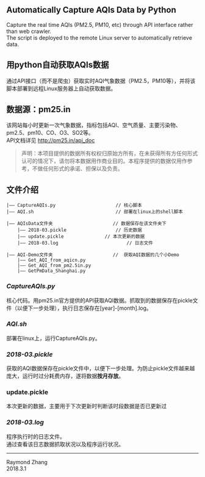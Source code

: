 ## Automatically Capture AQIs Data by Python
Capture the real time AQIs (PM2.5, PM10, etc) through API interface rather than web crawler.  
The script is deployed to the remote Linux server to automatically retrieve data.

## 用python自动获取AQIs数据
通过API接口（而不是爬虫）获取实时AQI气象数据（PM2.5，PM10等），并将该脚本部署到远程Linux服务器上自动获取数据。

## 数据源：pm25.in
该网站每小时更新一次气象数据，指标包括AQI、空气质量、主要污染物、pm2.5、pm10、CO、O3、SO2等。   
API文档详见 http://pm25.in/api_doc
> 声明：本项目提供的数据所有权权归原始方所有，在未获得所有方任何形式认可的情况下，请勿将本数据用作商业目的。本程序提供的数据仅用作参考，不做任何形式的承诺、担保以及负责。

## 文件介绍
``` 
|—— CaptureAQIs.py                      // 核心脚本
|—— AQI.sh                              // 部署在linux上的shell脚本

|—— AQIsData文件夹                      // 数据保存在该文件夹下
    |—— 2018-03.pickle                  // 历史数据
    |—— update.pickle               // 本次更新的数据
    |—— 2018-03.log                         // 日志文件
    
|—— AQI-Demo文件夹                      //  获取AQI数据的几个小Demo
    |—— Get_AQI_from_aqicn.py
    |—— Get_AQI_from_pm2.5in.py
    |—— GetPmData_Shanghai.py
```
### *CaptureAQIs.py* 
核心代码。用pm25.in官方提供的API获取AQI数据。抓取到的数据保存在pickle文件（以便下一步处理），执行日志保存在[year]-[month].log。
### *AQI.sh*          
部署在linux上，运行CaptureAQIs.py。
### *2018-03.pickle*
获取的AQI数据保存在pickle文件中，以便下一步处理。为防止pickle文件越来越庞大，运行时过分耗费内存，遂将数据**按月存放**。
### update.pickle
本次更新的数据，主要用于下次更新时判断该时段数据是否已更新过
### *2018-03.log*
程序执行时的日志文件。   
通过查看该日志数据抓取状况以及程序运行状况。

----

Raymond Zhang   
2018.3.1
